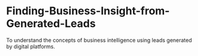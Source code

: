 # Finding-Business-Insight-from-Generated-Leads
To understand the concepts of business intelligence using leads generated by digital platforms.
